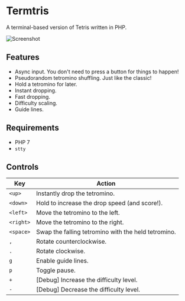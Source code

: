 # Termtris

A terminal-based version of Tetris written in PHP.

![Screenshot](README.assets/image-20181119125801103-2661081.png)

## Features

- Async input. You don't need to press a button for things to happen!
- Pseudorandom tetromino shuffling. Just like the classic!
- Hold a tetromino for later.
- Instant dropping.
- Fast dropping.
- Difficulty scaling.
- Guide lines.



## Requirements

- PHP 7
- `stty`



## Controls

| Key       | Action                                              |
| --------- | --------------------------------------------------- |
| `<up>`    | Instantly drop the tetromino.                       |
| `<down>`  | Hold to increase the drop speed (and score!).       |
| `<left>`  | Move the tetromino to the left.                     |
| `<right>` | Move the tetromino to the right.                    |
| `<space>` | Swap the falling tetromino with the held tetromino. |
| `,`       | Rotate counterclockwise.                            |
| `.`       | Rotate clockwise.                                   |
| `g`       | Enable guide lines.                                 |
| `p`       | Toggle pause.                                       |
| `+`       | [Debug] Increase the difficulty level.              |
| `-`       | [Debug] Decrease the difficulty level.              |

